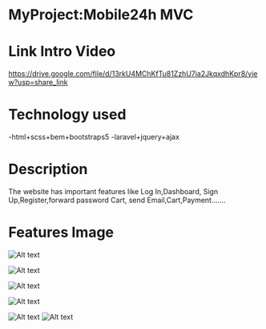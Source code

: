 # MyProject:Mobile24h MVC

# Link Intro Video

https://drive.google.com/file/d/13rkU4MChKfTu81ZzhU7ia2JkqxdhKpr8/view?usp=share_link

# Technology used

-html+scss+bem+bootstraps5
-laravel+jquery+ajax

# Description

The website has important features like Log In,Dashboard, Sign Up,Register,forward password Cart, send Email,Cart,Payment.......

# Features Image

![Alt text](https://data.terabox.com/thumbnail/341c3adf47535ba0c39892492cbaeea6?fid=4399886613007-250528-492352582091027&rt=pr&sign=FDTAER-DCb740ccc5511e5e8fedcff06b081203-PnTpfpPNxYMkL892IU6M3dCuaEU%3d&expires=8h&chkbd=0&chkv=0&dp-logid=8926094350651501855&dp-callid=0&time=1675688400&size=c1920_u1080&quality=90&vuk=4399886613007&ft=image&autopolicy=1)

![Alt text](https://data.terabox.com/thumbnail/e83e36f2bdfd4faac431e09cd3a8e474?fid=4399886613007-250528-865675329857582&rt=pr&sign=FDTAER-DCb740ccc5511e5e8fedcff06b081203-dQRzMGNcyayrSszZqxI68zk%2bQfg%3d&expires=8h&chkbd=0&chkv=0&dp-logid=8926094350651501855&dp-callid=0&time=1675688400&size=c1920_u1080&quality=90&vuk=4399886613007&ft=image&autopolicy=1)

![Alt text](https://data.terabox.com/thumbnail/3e74d44053087634ea189985b39c3776?fid=4399886613007-250528-464824499185981&rt=pr&sign=FDTAER-DCb740ccc5511e5e8fedcff06b081203-m2cDJoux%2bVi0aMiLnfwm%2f%2fGoiQo%3d&expires=8h&chkbd=0&chkv=0&dp-logid=8926094350651501855&dp-callid=0&time=1675688400&size=c1920_u1080&quality=90&vuk=4399886613007&ft=image&autopolicy=1)

![Alt text](https://data.terabox.com/thumbnail/cd2fee8c1d7612ea01bacd2d1e6c650a?fid=4399886613007-250528-417484222130182&rt=pr&sign=FDTAER-DCb740ccc5511e5e8fedcff06b081203-cp534ka2cEePkxSsocgBfVfj1DA%3d&expires=8h&chkbd=0&chkv=0&dp-logid=8926094350651501855&dp-callid=0&time=1675688400&size=c1920_u1080&quality=90&vuk=4399886613007&ft=image&autopolicy=1)

![Alt text](https://data.terabox.com/thumbnail/6fbe64d591d3937d0fb3546cd41630b6?fid=4399886613007-250528-289046950282254&rt=pr&sign=FDTAER-DCb740ccc5511e5e8fedcff06b081203-A9utRW3gDsUIt7MZ1P5%2fa%2fx0%2f%2fc%3d&expires=8h&chkbd=0&chkv=0&dp-logid=8926094350651501855&dp-callid=0&time=1675688400&size=c1920_u1080&quality=90&vuk=4399886613007&ft=image&autopolicy=1)
![Alt text](https://data.terabox.com/thumbnail/66ee9ec5e7461a9b01e61a9f6e6a5a5a?fid=4399886613007-250528-239748197220679&rt=pr&sign=FDTAER-DCb740ccc5511e5e8fedcff06b081203-vPWuc0W0%2fDFyTpFoP7g6dhu57l4%3d&expires=8h&chkbd=0&chkv=0&dp-logid=8926094350651501855&dp-callid=0&time=1675688400&size=c1920_u1080&quality=90&vuk=4399886613007&ft=image&autopolicy=1)

